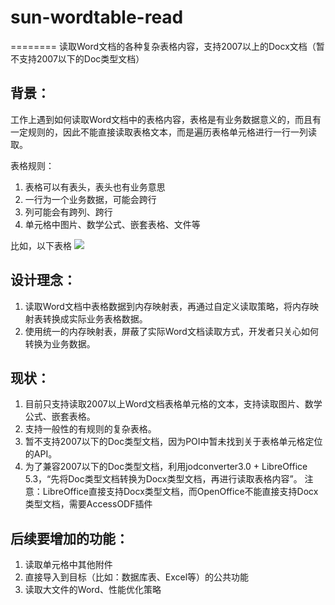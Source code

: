 
# sun-wordtable-read
========
读取Word文档的各种复杂表格内容，支持2007以上的Docx文档（暂不支持2007以下的Doc类型文档）

## 背景：
工作上遇到如何读取Word文档中的表格内容，表格是有业务数据意义的，而且有一定规则的，因此不能直接读取表格文本，而是遍历表格单元格进行一行一列读取。

表格规则：
 1. 表格可以有表头，表头也有业务意思
 2. 一行为一个业务数据，可能会跨行
 3. 列可能会有跨列、跨行
 4. 单元格中图片、数学公式、嵌套表格、文件等

比如，以下表格
[![](https://img-blog.csdn.net/20180414152908387?watermark/2/text/aHR0cHM6Ly9ibG9nLmNzZG4ubmV0L3N1bmN0/font/5a6L5L2T/fontsize/400/fill/I0JBQkFCMA==/dissolve/70)](https://img-blog.csdn.net/20180414152908387?watermark/2/text/aHR0cHM6Ly9ibG9nLmNzZG4ubmV0L3N1bmN0/font/5a6L5L2T/fontsize/400/fill/I0JBQkFCMA==/dissolve/70)

## 设计理念：
 1. 读取Word文档中表格数据到内存映射表，再通过自定义读取策略，将内存映射表转换成实际业务表格数据。
 2. 使用统一的内存映射表，屏蔽了实际Word文档读取方式，开发者只关心如何转换为业务数据。

## 现状：
 1. 目前只支持读取2007以上Word文档表格单元格的文本，支持读取图片、数学公式、嵌套表格。
 2. 支持一般性的有规则的复杂表格。
 3. 暂不支持2007以下的Doc类型文档，因为POI中暂未找到关于表格单元格定位的API。
 4. 为了兼容2007以下的Doc类型文档，利用jodconverter3.0 + LibreOffice 5.3，“先将Doc类型文档转换为Docx类型文档，再进行读取表格内容”。
	注意：LibreOffice直接支持Docx类型文档，而OpenOffice不能直接支持Docx类型文档，需要AccessODF插件

## 后续要增加的功能：
 1. 读取单元格中其他附件
 2. 直接导入到目标（比如：数据库表、Excel等）的公共功能
 3. 读取大文件的Word、性能优化策略